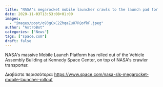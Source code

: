 ```yaml
---
title: "NASA's megarocket mobile launcher crawls to the launch pad for moon mission prep"
date: 2020-11-03T13:53:08+01:00
images:
  - "images/post/o93gCxC2ZhqaZuU7RQofkF.jpeg"
author: "AstroBot"
categories: ["News"]
tags: ["space.com"]
draft: false
---
```


NASA's massive Mobile Launch Platform has rolled out of the Vehicle Assembly Building at Kennedy Space Center, on top of NASA's crawler transporter. 

Διαβάστε περισσότερα: https://www.space.com/nasa-sls-megarocket-mobile-launcher-rollout
